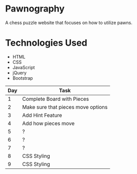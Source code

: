 # Pawnography
A chess puzzle website that focuses on how to utilize pawns.

# Technologies Used
* HTML
* CSS
* JavaScript
* jQuery
* Bootstrap


| Day | Task | 
| -------------- | -------------- |
| 1   | Complete Board with Pieces  | 
| 2   | Make sure that pieces move options   | 
| 3   | Add Hint Feature   | 
| 4   | Add how pieces move   | 
| 5   | ?   | 
| 6   | ?   | 
| 7   | ?   | 
| 8   | CSS Styling   | 
| 9   | CSS Styling   | 
